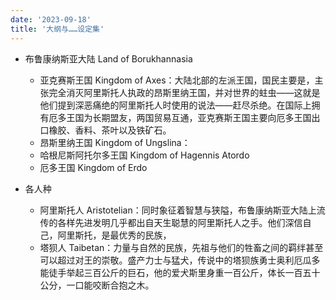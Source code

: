 ```yaml
---
date: '2023-09-18'
title: '大纲与……设定集'
---
```


- 布鲁康纳斯亚大陆 Land of Borukhannasia
	- 亚克赛斯王国 Kingdom of Axes：大陆北部的左派王国，国民主要是，主张完全消灭阿里斯托人执政的昂斯里纳王国，并对世界的蛀虫——这就是他们提到深恶痛绝的阿里斯托人时使用的说法——赶尽杀绝。在国际上拥有厄多王国为长期盟友，两国贸易互通，亚克赛斯王国主要向厄多王国出口橡胶、香料、茶叶以及铁矿石。
	- 昂斯里纳王国 Kingdom of Ungslina：
	- 哈根尼斯阿托尔多王国 Kingdom of Hagennis Atordo
	- 厄多王国 Kingdom of Erdo

- 各人种
	- 阿里斯托人 Aristotelian：同时象征着智慧与狭隘，布鲁康纳斯亚大陆上流传的各样先进发明几乎都出自天生聪慧的阿里斯托人之手。他们深信自己，阿里斯托，是最优秀的民族，
	- 塔狈人 Taibetan：力量与自然的民族，先祖与他们的牲畜之间的羁绊甚至可以超过对王的崇敬。盛产力士与猛犬，传说中的塔狈族勇士奥利厄瓜多能徒手举起三百公斤的巨石，他的爱犬斯里身重一百公斤，体长一百五十公分，一口能咬断合抱之木。